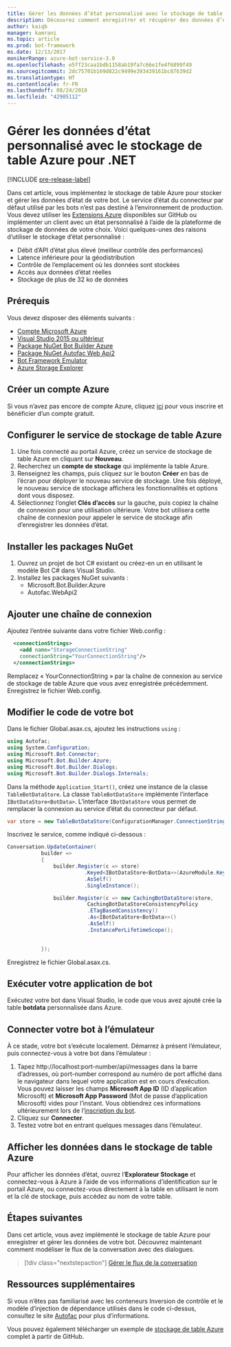 ```yaml
---
title: Gérer les données d’état personnalisé avec le stockage de table Azure | Microsoft Docs
description: Découvrez comment enregistrer et récupérer des données d’état avec le stockage de table Azure par le biais du kit SDK Bot Builder pour .NET.
author: kaiqb
manager: kamrani
ms.topic: article
ms.prod: bot-framework
ms.date: 12/13/2017
monikerRange: azure-bot-service-3.0
ms.openlocfilehash: e5ff23caa1bdb1158ab19fa7c66e1fe4f6899f49
ms.sourcegitcommit: 2dc75701b169d822c9499e393439161bc87639d2
ms.translationtype: HT
ms.contentlocale: fr-FR
ms.lasthandoff: 08/24/2018
ms.locfileid: "42905112"
---
```

# <a name="manage-custom-state-data-with-azure-table-storage-for-net"></a>Gérer les données d’état personnalisé avec le stockage de table Azure pour .NET

[!INCLUDE [pre-release-label](../includes/pre-release-label-v3.md)]

Dans cet article, vous implémentez le stockage de table Azure pour stocker et gérer les données d’état de votre bot. Le service d’état du connecteur par défaut utilisé par les bots n’est pas destiné à l’environnement de production. Vous devez utiliser les [Extensions Azure](https://github.com/Microsoft/BotBuilder-Azure) disponibles sur GitHub ou implémenter un client avec un état personnalisé à l’aide de la plateforme de stockage de données de votre choix. Voici quelques-unes des raisons d’utiliser le stockage d’état personnalisé :
 - Débit d’API d’état plus élevé (meilleur contrôle des performances)
 - Latence inférieure pour la géodistribution
 - Contrôle de l’emplacement où les données sont stockées
 - Accès aux données d’état réelles
 - Stockage de plus de 32 ko de données

## <a name="prerequisites"></a>Prérequis
Vous devez disposer des éléments suivants :
 - [Compte Microsoft Azure](https://azure.microsoft.com/en-us/free/)
 - [Visual Studio 2015 ou ultérieur](https://www.visualstudio.com/)
 - [Package NuGet Bot Builder Azure](https://www.nuget.org/packages/Microsoft.Bot.Builder.Azure/)
 - [Package NuGet Autofac Web Api2](https://www.nuget.org/packages/Autofac.WebApi2/)
 - [Bot Framework Emulator](https://emulator.botframework.com/)
 - [Azure Storage Explorer](http://storageexplorer.com/)
 
## <a name="create-azure-account"></a>Créer un compte Azure
Si vous n’avez pas encore de compte Azure, cliquez [ici](https://azure.microsoft.com/en-us/free/) pour vous inscrire et bénéficier d’un compte gratuit.

## <a name="set-up-the-azure-table-storage-service"></a>Configurer le service de stockage de table Azure
1. Une fois connecté au portail Azure, créez un service de stockage de table Azure en cliquant sur **Nouveau**. 
2. Recherchez un **compte de stockage** qui implémente la table Azure. 
3. Renseignez les champs, puis cliquez sur le bouton **Créer** en bas de l’écran pour déployer le nouveau service de stockage. Une fois déployé, le nouveau service de stockage affichera les fonctionnalités et options dont vous disposez.
4. Sélectionnez l’onglet **Clés d’accès** sur la gauche, puis copiez la chaîne de connexion pour une utilisation ultérieure. Votre bot utilisera cette chaîne de connexion pour appeler le service de stockage afin d’enregistrer les données d’état.

## <a name="install-nuget-packages"></a>Installer les packages NuGet
1. Ouvrez un projet de bot C# existant ou créez-en un en utilisant le modèle Bot C# dans Visual Studio. 
2. Installez les packages NuGet suivants :
   - Microsoft.Bot.Builder.Azure
   - Autofac.WebApi2

## <a name="add-connection-string"></a>Ajouter une chaîne de connexion 
Ajoutez l’entrée suivante dans votre fichier Web.config : 
```XML
  <connectionStrings>
    <add name="StorageConnectionString"
    connectionString="YourConnectionString"/>
  </connectionStrings>
```
Remplacez « YourConnectionString » par la chaîne de connexion au service de stockage de table Azure que vous avez enregistrée précédemment. Enregistrez le fichier Web.config.

## <a name="modify-your-bot-code"></a>Modifier le code de votre bot
Dans le fichier Global.asax.cs, ajoutez les instructions `using` :
```cs
using Autofac;
using System.Configuration;
using Microsoft.Bot.Connector;
using Microsoft.Bot.Builder.Azure;
using Microsoft.Bot.Builder.Dialogs;
using Microsoft.Bot.Builder.Dialogs.Internals;
```
Dans la méthode `Application_Start()`, créez une instance de la classe `TableBotDataStore`. La classe `TableBotDataStore` implémente l’interface `IBotDataStore<BotData>`. L’interface `IBotDataStore` vous permet de remplacer la connexion au service d’état du connecteur par défaut.
 ```cs
 var store = new TableBotDataStore(ConfigurationManager.ConnectionStrings["StorageConnectionString"].ConnectionString);
 ```
Inscrivez le service, comme indiqué ci-dessous :
 ```cs
 Conversation.UpdateContainer(
            builder =>
            {
                builder.Register(c => store)
                          .Keyed<IBotDataStore<BotData>>(AzureModule.Key_DataStore)
                          .AsSelf()
                          .SingleInstance();

                builder.Register(c => new CachingBotDataStore(store,
                           CachingBotDataStoreConsistencyPolicy
                           .ETagBasedConsistency))
                           .As<IBotDataStore<BotData>>()
                           .AsSelf()
                           .InstancePerLifetimeScope();

                
            });
 ```
Enregistrez le fichier Global.asax.cs.

## <a name="run-your-bot-app"></a>Exécuter votre application de bot
Exécutez votre bot dans Visual Studio, le code que vous avez ajouté crée la table **botdata** personnalisée dans Azure.

## <a name="connect-your-bot-to-the-emulator"></a>Connecter votre bot à l’émulateur
À ce stade, votre bot s’exécute localement. Démarrez à présent l’émulateur, puis connectez-vous à votre bot dans l’émulateur :
1. Tapez http://localhost:port-number/api/messages dans la barre d’adresses, où port-number correspond au numéro de port affiché dans le navigateur dans lequel votre application est en cours d’exécution. Vous pouvez laisser les champs <strong>Microsoft App ID</strong> (ID d’application Microsoft) et <strong>Microsoft App Password</strong> (Mot de passe d’application Microsoft) vides pour l’instant. Vous obtiendrez ces informations ultérieurement lors de l’[inscription du bot](~/bot-service-quickstart-registration.md).
2. Cliquez sur **Connecter**. 
3. Testez votre bot en entrant quelques messages dans l’émulateur. 

## <a name="view-data-in-azure-table-storage"></a>Afficher les données dans le stockage de table Azure
Pour afficher les données d’état, ouvrez l’**Explorateur Stockage** et connectez-vous à Azure à l’aide de vos informations d’identification sur le portail Azure, ou connectez-vous directement à la table en utilisant le nom et la clé de stockage, puis accédez au nom de votre table.  

## <a name="next-steps"></a>Étapes suivantes
Dans cet article, vous avez implémenté le stockage de table Azure pour enregistrer et gérer les données de votre bot. Découvrez maintenant comment modéliser le flux de la conversation avec des dialogues.

> [!div class="nextstepaction"]
> [Gérer le flux de la conversation](bot-builder-dotnet-manage-conversation-flow.md)


## <a name="additional-resources"></a>Ressources supplémentaires

Si vous n’êtes pas familiarisé avec les conteneurs Inversion de contrôle et le modèle d’injection de dépendance utilisés dans le code ci-dessus, consultez le site [Autofac](http://autofac.readthedocs.io/en/latest/) pour plus d’informations. 

Vous pouvez également télécharger un exemple de [stockage de table Azure](https://github.com/Microsoft/BotBuilder-Azure/tree/master/CSharp/Samples/AzureTable) complet à partir de GitHub.
